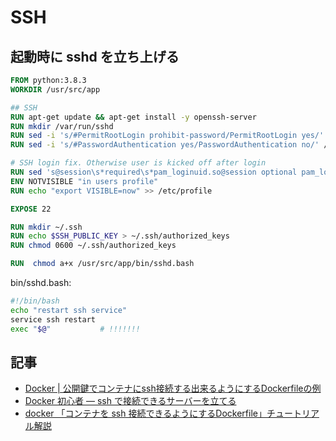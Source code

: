 # SSH

## 起動時に sshd を立ち上げる

~~~Dockerfile
FROM python:3.8.3
WORKDIR /usr/src/app

## SSH
RUN apt-get update && apt-get install -y openssh-server
RUN mkdir /var/run/sshd
RUN sed -i 's/#PermitRootLogin prohibit-password/PermitRootLogin yes/' /etc/ssh/sshd_config
RUN sed -i 's/#PasswordAuthentication yes/PasswordAuthentication no/' /etc/ssh/sshd_config

# SSH login fix. Otherwise user is kicked off after login
RUN sed 's@session\s*required\s*pam_loginuid.so@session optional pam_loginuid.so@g' -i /etc/pam.d/sshd
ENV NOTVISIBLE "in users profile"
RUN echo "export VISIBLE=now" >> /etc/profile

EXPOSE 22

RUN mkdir ~/.ssh
RUN echo $SSH_PUBLIC_KEY > ~/.ssh/authorized_keys
RUN chmod 0600 ~/.ssh/authorized_keys

RUN  chmod a+x /usr/src/app/bin/sshd.bash
~~~

bin/sshd.bash:

~~~bash
#!/bin/bash 
echo "restart ssh service"
service ssh restart
exec "$@"           # !!!!!!! 
~~~


## 記事

- [Docker | 公開鍵でコンテナにssh接続する出来るようにするDockerfileの例](https://qiita.com/YumaInaura/items/7509061e4b27e03ea538)
- [Docker 初心者 — ssh で接続できるサーバーを立てる](https://qiita.com/YumaInaura/items/adb20c8083fce2da86e1)
- [docker 「コンテナを ssh 接続できるようにするDockerfile」チュートリアル解説](https://qiita.com/YumaInaura/items/1d5c18a9e55484ccad89)
